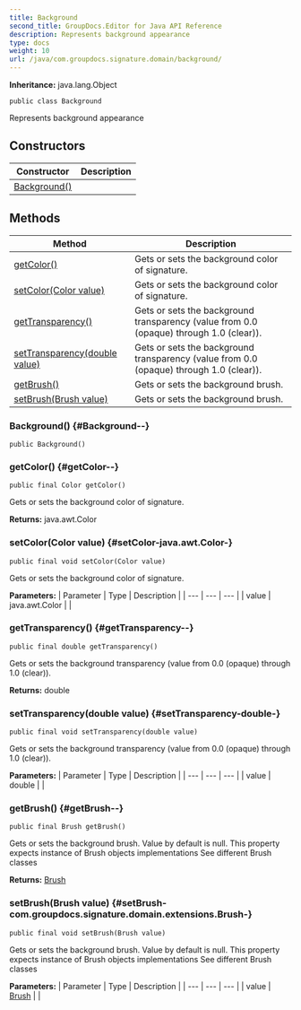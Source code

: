 ```yaml
---
title: Background
second_title: GroupDocs.Editor for Java API Reference
description: Represents background appearance
type: docs
weight: 10
url: /java/com.groupdocs.signature.domain/background/
---
```

**Inheritance:**
java.lang.Object
```
public class Background
```

Represents background appearance
## Constructors

| Constructor | Description |
| --- | --- |
| [Background()](#Background--) |  |
## Methods

| Method | Description |
| --- | --- |
| [getColor()](#getColor--) | Gets or sets the background color of signature. |
| [setColor(Color value)](#setColor-java.awt.Color-) | Gets or sets the background color of signature. |
| [getTransparency()](#getTransparency--) | Gets or sets the background transparency (value from 0.0 (opaque) through 1.0 (clear)). |
| [setTransparency(double value)](#setTransparency-double-) | Gets or sets the background transparency (value from 0.0 (opaque) through 1.0 (clear)). |
| [getBrush()](#getBrush--) | Gets or sets the background brush. |
| [setBrush(Brush value)](#setBrush-com.groupdocs.signature.domain.extensions.Brush-) | Gets or sets the background brush. |
### Background() {#Background--}
```
public Background()
```


### getColor() {#getColor--}
```
public final Color getColor()
```


Gets or sets the background color of signature.

**Returns:**
java.awt.Color
### setColor(Color value) {#setColor-java.awt.Color-}
```
public final void setColor(Color value)
```


Gets or sets the background color of signature.

**Parameters:**
| Parameter | Type | Description |
| --- | --- | --- |
| value | java.awt.Color |  |

### getTransparency() {#getTransparency--}
```
public final double getTransparency()
```


Gets or sets the background transparency (value from 0.0 (opaque) through 1.0 (clear)).

**Returns:**
double
### setTransparency(double value) {#setTransparency-double-}
```
public final void setTransparency(double value)
```


Gets or sets the background transparency (value from 0.0 (opaque) through 1.0 (clear)).

**Parameters:**
| Parameter | Type | Description |
| --- | --- | --- |
| value | double |  |

### getBrush() {#getBrush--}
```
public final Brush getBrush()
```


Gets or sets the background brush. Value by default is null. This property expects instance of Brush objects implementations See different Brush classes

**Returns:**
[Brush](../../com.groupdocs.signature.domain.extensions/brush)
### setBrush(Brush value) {#setBrush-com.groupdocs.signature.domain.extensions.Brush-}
```
public final void setBrush(Brush value)
```


Gets or sets the background brush. Value by default is null. This property expects instance of Brush objects implementations See different Brush classes

**Parameters:**
| Parameter | Type | Description |
| --- | --- | --- |
| value | [Brush](../../com.groupdocs.signature.domain.extensions/brush) |  |

